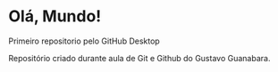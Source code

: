 # Olá, Mundo!
 Primeiro repositorio pelo GitHub Desktop

 Repositório criado durante aula de Git e Github do Gustavo Guanabara.
